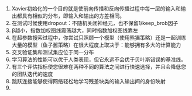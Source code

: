 1. Xavier初始化的一个目的就是使前向传播和反向传播过程中每一层的输入和输出都具有相似的分布，即输入和输出的方差相同。
2. 在测试时候使用dropout：不随机关闭神经元，也不保留1/keep_brob因子
3. β越小，指数加权图线震荡越大，同时指数加权图线靠左
4. 在超参数搜索过程中，你尝试只照顾一个模型（使用熊猫策略）还是一起训练大量的模型（鱼子酱策略）在很大程度上取决于：能够拥有多大的计算能力
5. 交叉验证集和测试集应位于同一分布
6. 学习算法的性能可以优于人类表现，但它永远不会优于贝叶斯错误的基准线。
7. 有三个评估指标使您很难在两种不同的算法之间进行快速选择，并且会降低您的团队迭代的速度
8. 跳跃连接能够使得网络轻松地学习残差块类的输入输出间的身份映射
9. 
